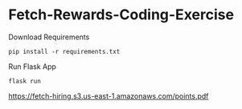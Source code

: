 # Fetch-Rewards-Coding-Exercise

Download Requirements
```
pip install -r requirements.txt
```
Run Flask App
```
flask run
```

https://fetch-hiring.s3.us-east-1.amazonaws.com/points.pdf